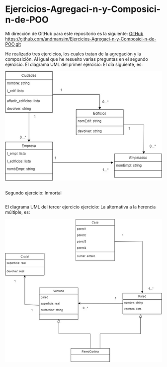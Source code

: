 # Ejercicios-Agregaci-n-y-Composici-n-de-POO

Mi dirección de GitHub para este repositorio es la siguiente: [GitHub](https://github.com/andmansim/Ejercicios-Agregaci-n-y-Composici-n-de-POO.git)
https://github.com/andmansim/Ejercicios-Agregaci-n-y-Composici-n-de-POO.git

He realizado tres ejercicios, los cuales tratan de la agregación y la composición. Al igual que he resuelto varias preguntas en el segundo ejercicio.
El diagrama UML del primer ejercicio: El día siguiente, es:

![diagrama uml el dia siguiente](/dia-siguiente/el-dia-siguiente.jpg)


```

```
Segundo ejercicio: Inmortal

```

```

El diagrama UML del tercer ejercicio ejercicio: La alternativa a la herencia múltiple, es:

![diagrama uml la alternativa](/alternativa-herencia-multiple/alternativa.jpg)

```

```
